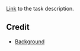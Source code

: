 [Link](https://learn.freecodecamp.org/responsive-web-design/responsive-web-design-projects/build-a-survey-form) to the task description.

## Credit

 - [Background](http://thepatternlibrary.com)
